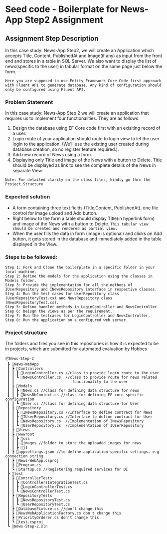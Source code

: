 # Seed code - Boilerplate for News-App Step2 Assignment

## Assignment Step Description

In this case study: News-App Step2, we will create an Application which accepts Title, Content, PublishedAt and Image(if any) as input from the front end and stores in a table in SQL Server. We also want to display the list of news(specific to the user) in tabular format on the same page just below the form.

`Here you are supposed to use Entity Framework Core Code first approach with Fluent API to generate database.
Any kind of configuration should only be configured using Fluent API.`

### Problem Statement

In this case study: News-App Step 2 we will create an application that requires us to implement four functionalities. They are as follows:

1. Design the database using EF Core code first with an exisiting record of a user.
2. Login route of your application should route to login view to let the user login to the application.
   (We'll use the existing user created during database creation, so no register feature required.).
3. Add new record of News using a form.
4. Displaying only Title and image of the News with a button to Delete. Title should be displayed as link to see the complete details of the News in separate View.
 
`Note: For detailed clarity on the class files, kindly go thru the Project Structure`

### Expected solution

- A form containing three text fields (Title,Content, PublishedAt), one file control for image upload and Add button.
- Right below to the form a table should display Title(in hyperlink form) and image of the News with a button to Delete. `This tabular view should be created and rendered as partial view.`
- When the user fills the data in form (image is optional) and clicks on Add button, it gets stored in the database and immediately added in the table displayed in the View.

### Steps to be followed:

    Step 1: Fork and Clone the boilerplate in a specific folder in your local machine. 
    Step 2: Define the models for the application using the classes in Models folder.
    Step 3: Provide the implementation for all the methods of IUserRepository and INewsRepository interface in respective classes.
    Step 4: Run the test cases for UserRepository class (UserRepositoryTest.cs) and NewsRepository class (NewsRepositoryTest.cs).
    Step 5: Define handler methods in LoginController and NewsController.
    Step 6: Deisgn the Views as per the requirement.
    Step 7: Run the testcases for LoginController and NewsController.
    Step 8: Run the application on a configured web server.

### Project structure

The folders and files you see in this repositories is how it is expected to be in projects, which are submitted for automated evaluation by Hobbes

```
📦News-Step-2
 ┣ 📂News-WebApp
 ┃ ┣ 📂Controllers
 ┃ ┃ ┣ 📜LoginController.cs //class to provide login route to the user
 ┃ ┃ ┗ 📜NewsController.cs  //class to provide route for news related 
 ┃ ┃                          functionality to the user
 ┃ ┣ 📂Models
 ┃ ┃ ┣ 📜News.cs //class for defining data structure for news
 ┃ ┃ ┣ 📜NewsDbContext.cs //class for defining EF core specific configuration
 ┃ ┃ ┗ 📜User.cs //class for defining data structure for User
 ┃ ┣ 📂Repository
 ┃ ┃ ┣ 📜INewsRepository.cs //Interface to define contract for News
 ┃ ┃ ┣ 📜IUserRepository.cs //Interface to define contract for User
 ┃ ┃ ┣ 📜NewsRepository.cs  //Implementation of INewsRepository
 ┃ ┃ ┗ 📜UserRepository.cs  //Implementation of IUserRepository
 ┃ ┣ 📂Views
 ┃ ┣ 📂wwwroot
 ┃ ┃ ┣ 📂css
 ┃ ┃ ┣ 📂images //folder to store the uploaded images for news
 ┃ ┃ ┣ 📂js
 ┃ ┣ 📜appsettings.json //to define application specific settings. e.g connection string
 ┃ ┣ 📜News-WebApp.csproj
 ┃ ┣ 📜Program.cs
 ┃ ┗ 📜Startup.cs //Registering required services for DI
 ┣ 📂test
 ┃ ┣ 📂ControllerTests
 ┃ ┃ ┣ 📜ControllersIntegrationTest.cs
 ┃ ┃ ┣ 📜LoginControllerTest.cs
 ┃ ┃ ┗ 📜NewsControllerTest.cs
 ┃ ┣ 📂RepositoryTests
 ┃ ┃ ┣ 📜NewsRepositoryTest.cs
 ┃ ┃ ┗ 📜UserRepositoryTest.cs
 ┃ ┣ 📜DatabaseFixture.cs //don't change this
 ┃ ┣ 📜NewsWebApplicationFactory.cs don't change this
 ┃ ┣ 📜PriorityOrderer.cs don't change this
 ┃ ┗ 📜test.csproj
 ┗ 📜News-Step-2.sln
 ```